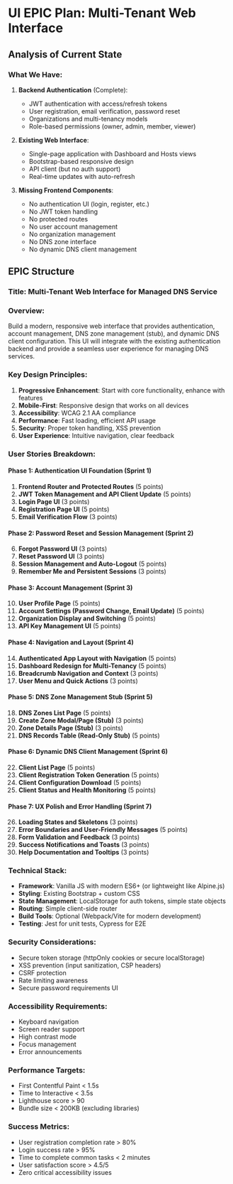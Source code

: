 # UI EPIC Plan: Multi-Tenant Web Interface

## Analysis of Current State

### What We Have:
1. **Backend Authentication** (Complete):
   - JWT authentication with access/refresh tokens
   - User registration, email verification, password reset
   - Organizations and multi-tenancy models
   - Role-based permissions (owner, admin, member, viewer)

2. **Existing Web Interface**:
   - Single-page application with Dashboard and Hosts views
   - Bootstrap-based responsive design
   - API client (but no auth support)
   - Real-time updates with auto-refresh

3. **Missing Frontend Components**:
   - No authentication UI (login, register, etc.)
   - No JWT token handling
   - No protected routes
   - No user account management
   - No organization management
   - No DNS zone interface
   - No dynamic DNS client management

## EPIC Structure

### Title: Multi-Tenant Web Interface for Managed DNS Service

### Overview:
Build a modern, responsive web interface that provides authentication, account management, DNS zone management (stub), and dynamic DNS client configuration. This UI will integrate with the existing authentication backend and provide a seamless user experience for managing DNS services.

### Key Design Principles:
1. **Progressive Enhancement**: Start with core functionality, enhance with features
2. **Mobile-First**: Responsive design that works on all devices
3. **Accessibility**: WCAG 2.1 AA compliance
4. **Performance**: Fast loading, efficient API usage
5. **Security**: Proper token handling, XSS prevention
6. **User Experience**: Intuitive navigation, clear feedback

### User Stories Breakdown:

#### Phase 1: Authentication UI Foundation (Sprint 1)
1. **Frontend Router and Protected Routes** (5 points)
2. **JWT Token Management and API Client Update** (5 points)
3. **Login Page UI** (3 points)
4. **Registration Page UI** (5 points)
5. **Email Verification Flow** (3 points)

#### Phase 2: Password Reset and Session Management (Sprint 2)
6. **Forgot Password UI** (3 points)
7. **Reset Password UI** (3 points)
8. **Session Management and Auto-Logout** (5 points)
9. **Remember Me and Persistent Sessions** (3 points)

#### Phase 3: Account Management (Sprint 3)
10. **User Profile Page** (5 points)
11. **Account Settings (Password Change, Email Update)** (5 points)
12. **Organization Display and Switching** (5 points)
13. **API Key Management UI** (5 points)

#### Phase 4: Navigation and Layout (Sprint 4)
14. **Authenticated App Layout with Navigation** (5 points)
15. **Dashboard Redesign for Multi-Tenancy** (5 points)
16. **Breadcrumb Navigation and Context** (3 points)
17. **User Menu and Quick Actions** (3 points)

#### Phase 5: DNS Zone Management Stub (Sprint 5)
18. **DNS Zones List Page** (5 points)
19. **Create Zone Modal/Page (Stub)** (3 points)
20. **Zone Details Page (Stub)** (3 points)
21. **DNS Records Table (Read-Only Stub)** (5 points)

#### Phase 6: Dynamic DNS Client Management (Sprint 6)
22. **Client List Page** (5 points)
23. **Client Registration Token Generation** (5 points)
24. **Client Configuration Download** (5 points)
25. **Client Status and Health Monitoring** (5 points)

#### Phase 7: UX Polish and Error Handling (Sprint 7)
26. **Loading States and Skeletons** (3 points)
27. **Error Boundaries and User-Friendly Messages** (5 points)
28. **Form Validation and Feedback** (3 points)
29. **Success Notifications and Toasts** (3 points)
30. **Help Documentation and Tooltips** (3 points)

### Technical Stack:
- **Framework**: Vanilla JS with modern ES6+ (or lightweight like Alpine.js)
- **Styling**: Existing Bootstrap + custom CSS
- **State Management**: LocalStorage for auth tokens, simple state objects
- **Routing**: Simple client-side router
- **Build Tools**: Optional (Webpack/Vite for modern development)
- **Testing**: Jest for unit tests, Cypress for E2E

### Security Considerations:
- Secure token storage (httpOnly cookies or secure localStorage)
- XSS prevention (input sanitization, CSP headers)
- CSRF protection
- Rate limiting awareness
- Secure password requirements UI

### Accessibility Requirements:
- Keyboard navigation
- Screen reader support
- High contrast mode
- Focus management
- Error announcements

### Performance Targets:
- First Contentful Paint < 1.5s
- Time to Interactive < 3.5s
- Lighthouse score > 90
- Bundle size < 200KB (excluding libraries)

### Success Metrics:
- User registration completion rate > 80%
- Login success rate > 95%
- Time to complete common tasks < 2 minutes
- User satisfaction score > 4.5/5
- Zero critical accessibility issues